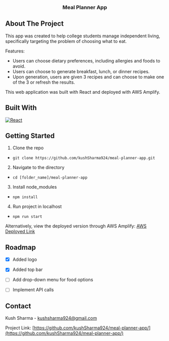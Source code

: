<!-- PROJECT TITLE -->
<br />
<div align="center">

  <h3 align="center">Meal Planner App</h3>

</div>




<!-- ABOUT THE PROJECT -->
## About The Project

This app was created to help college students manage independent living, specifically targeting the problem of choosing what to eat. 

Features:
* Users can choose dietary preferences, including allergies and foods to avoid.
* Users can choose to generate breakfast, lunch, or dinner recipes.
* Upon generation, users are given 3 recipes and can choose to make one of the 3 or refresh the results.

This web application was built with React and deployed with AWS Amplify.


## Built With


[![React][React.js]][React-url]


<!-- GETTING STARTED -->
## Getting Started

1. Clone the repo
- ```git clone https://github.com/kushSharma924/meal-planner-app.git```
2. Navigate to the directory
- ```cd [folder_name]/meal-planner-app```
3. Install node_modules
- ```npm install```
4. Run project in localhost
- ```npm run start```

Alternatively, view the deployed version through AWS Amplify: [AWS Deployed Link](https://master.d3auyfi3h934ma.amplifyapp.com/)

<!-- ROADMAP -->
## Roadmap

- [x] Added logo
- [x] Added top bar
- [ ] Add drop-down menu for food options
- [ ] Implement API calls


<!-- CONTACT -->
## Contact

Kush Sharma - kushsharma924@gmail.com

Project Link: [https://github.com/kushSharma924/meal-planner-app/](https://github.com/kushSharma924/meal-planner-app/)


<!-- MARKDOWN LINKS & IMAGES -->
[React.js]: https://img.shields.io/badge/React-20232A?style=for-the-badge&logo=react&logoColor=61DAFB
[React-url]: https://reactjs.org/
